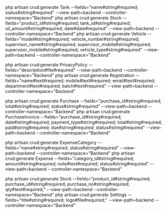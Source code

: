 php artisan crud:generate Tank --fields="name#string#required; status#string#required" --view-path=backend --controller-namespace="Backend"
php artisan crud:generate Stock --fields="product_id#string#required; tank_id#string#required; oil_amount#string#required; date#date#required" --view-path=backend --controller-namespace="Backend"
php artisan crud:generate Vehicle --fields="model#string#required; vehicle_number#string#required; supervisor_name#string#required; supervisor_mobile#string#required; supervisor_mobile#string#required; vehicle_type#string#required" --view-path=backend --controller-namespace="Backend"


php artisan crud:generate PrivacyPolicy --fields="description#file#required" --view-path=backend --controller-namespace="Backend"
php artisan crud:generate Registration --fields="name#text#required; mobile#text#required; email#text#required; department#text#required; batch#text#required" --view-path=backend --controller-namespace="Backend"


php artisan crud:generate Purchase --fields="purchase_id#string#required; total#string#required; status#string#required" --view-path=backend --controller-namespace="Backend"
php artisan crud:generate PurchaseInvoice --fields="purchase_id#string#required; date#string#required; payment_type#string#required; total#string#required; paid#string#required; due#string#required; status#string#required" --view-path=backend --controller-namespace="Backend"

php artisan crud:generate ExpenseCategory --fields="name#string#required; status#string#required" --view-path=backend --controller-namespace="Backend"
php artisan crud:generate Expense --fields="category_id#string#required; amount#string#required; note#text#required; status#string#required" --view-path=backend --controller-namespace="Backend"

php artisan crud:generate Stock --fields="product_id#string#required; purchase_id#string#required; purchase_no#string#required; qty#text#required;" --view-path=backend --controller-namespace="Backend"
php artisan crud:generate Settings --fields="title#string#required; logo#file#required;" --view-path=backend --controller-namespace="Backend"
